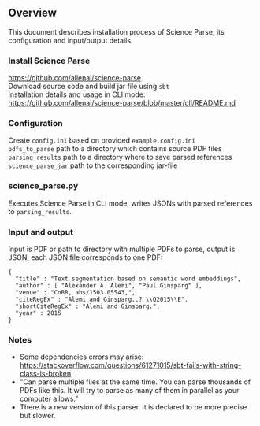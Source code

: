 ## Overview
This document describes installation process of Science Parse, its configuration and input/output details.

### Install Science Parse
https://github.com/allenai/science-parse  
Download source code and build jar file using `sbt`  
Installation details and usage in CLI mode: https://github.com/allenai/science-parse/blob/master/cli/README.md

### Configuration
Create `config.ini` based on provided `example.config.ini`  
`pdfs_to_parse` path to a directory which contains source PDF files  
`parsing_results` path to a directory where to save parsed references  
`science_parse_jar` path to the corresponding jar-file

### science_parse.py
Executes Science Parse in CLI mode, writes JSONs with parsed references to `parsing_results`.

### Input and output
Input is PDF or path to directory with multiple PDFs to parse, output is JSON, each JSON file corresponds to one PDF:
```
{
  "title" : "Text segmentation based on semantic word embeddings",
  "author" : [ "Alexander A. Alemi", "Paul Ginsparg" ],
  "venue" : "CoRR, abs/1503.05543,",
  "citeRegEx" : "Alemi and Ginsparg.,? \\Q2015\\E",
  "shortCiteRegEx" : "Alemi and Ginsparg.",
  "year" : 2015
}
```

### Notes
* Some dependencies errors may arise: https://stackoverflow.com/questions/61271015/sbt-fails-with-string-class-is-broken  
* "Can parse multiple files at the same time. You can parse thousands of PDFs like this. It will try to parse as many of them in parallel as your computer allows."
* There is a new version of this parser. It is declared to be more precise but slower.


